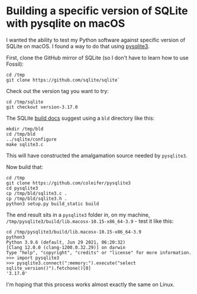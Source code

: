# Building a specific version of SQLite with pysqlite on macOS

I wanted the ability to test my Python software against specific version of SQLite on macOS. I found a way to do that using [pysqlite3](https://github.com/coleifer/pysqlite3).

First, clone the GitHub mirror of SQLite (so I don't have to learn how to use Fossil):

    cd /tmp
    git clone https://github.com/sqlite/sqlite`

Check out the version tag you want to try:

    cd /tmp/sqlite
    git checkout version-3.17.0

The SQLite [build docs](https://github.com/sqlite/sqlite/tree/version-3.36.0#compiling-for-unix-like-systems) suggest using a `bld` directory like this:

    mkdir /tmp/bld
    cd /tmp/bld
    ../sqlite/configure
    make sqlite3.c

This will have constructed the amalgamation source needed by `pysqlite3`.

Now build that:

    cd /tmp
    git clone https://github.com/coleifer/pysqlite3
    cd pysqlite3
    cp /tmp/bld/sqlite3.c .
    cp /tmp/bld/sqlite3.h .
    python3 setup.py build_static build

The end result sits in  a `pysqlite3` folder in, on my machine, `/tmp/pysqlite3/build/lib.macosx-10.15-x86_64-3.9` - test it like this:

    cd /tmp/pysqlite3/build/lib.macosx-10.15-x86_64-3.9
    python3
    Python 3.9.6 (default, Jun 29 2021, 06:20:32) 
    [Clang 12.0.0 (clang-1200.0.32.29)] on darwin
    Type "help", "copyright", "credits" or "license" for more information.
    >>> import pysqlite3
    >>> pysqlite3.connect(":memory:").execute("select sqlite_version()").fetchone()[0]
    '3.17.0'

I'm hoping that this process works almost exactly the same on Linux.

